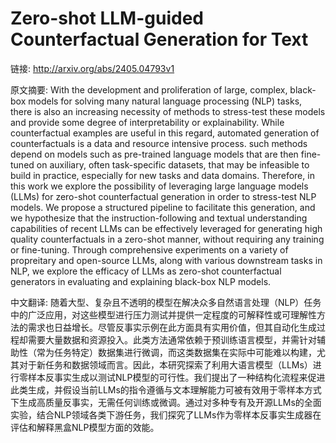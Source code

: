 # Zero-shot LLM-guided Counterfactual Generation for Text

链接: http://arxiv.org/abs/2405.04793v1

原文摘要:
With the development and proliferation of large, complex, black-box models
for solving many natural language processing (NLP) tasks, there is also an
increasing necessity of methods to stress-test these models and provide some
degree of interpretability or explainability. While counterfactual examples are
useful in this regard, automated generation of counterfactuals is a data and
resource intensive process. such methods depend on models such as pre-trained
language models that are then fine-tuned on auxiliary, often task-specific
datasets, that may be infeasible to build in practice, especially for new tasks
and data domains. Therefore, in this work we explore the possibility of
leveraging large language models (LLMs) for zero-shot counterfactual generation
in order to stress-test NLP models. We propose a structured pipeline to
facilitate this generation, and we hypothesize that the instruction-following
and textual understanding capabilities of recent LLMs can be effectively
leveraged for generating high quality counterfactuals in a zero-shot manner,
without requiring any training or fine-tuning. Through comprehensive
experiments on a variety of propreitary and open-source LLMs, along with
various downstream tasks in NLP, we explore the efficacy of LLMs as zero-shot
counterfactual generators in evaluating and explaining black-box NLP models.

中文翻译:
随着大型、复杂且不透明的模型在解决众多自然语言处理（NLP）任务中的广泛应用，对这些模型进行压力测试并提供一定程度的可解释性或可理解性方法的需求也日益增长。尽管反事实示例在此方面具有实用价值，但其自动化生成过程却需要大量数据和资源投入。此类方法通常依赖于预训练语言模型，并需针对辅助性（常为任务特定）数据集进行微调，而这类数据集在实际中可能难以构建，尤其对于新任务和数据领域而言。因此，本研究探索了利用大语言模型（LLMs）进行零样本反事实生成以测试NLP模型的可行性。我们提出了一种结构化流程来促进此类生成，并假设当前LLMs的指令遵循与文本理解能力可被有效用于零样本方式下生成高质量反事实，无需任何训练或微调。通过对多种专有及开源LLMs的全面实验，结合NLP领域各类下游任务，我们探究了LLMs作为零样本反事实生成器在评估和解释黑盒NLP模型方面的效能。
